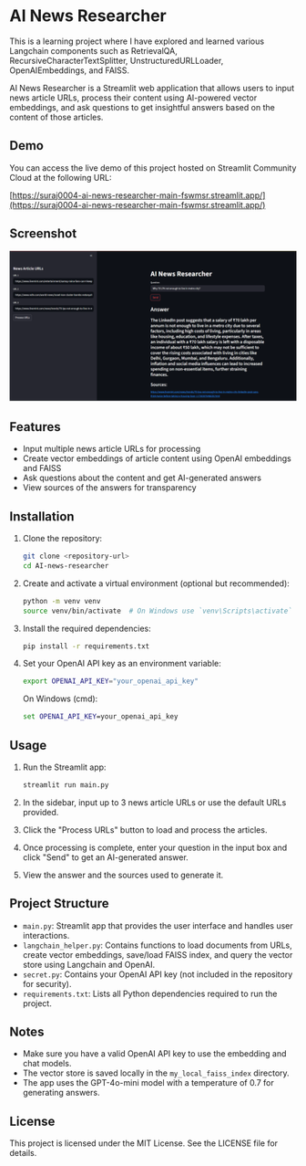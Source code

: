 # AI News Researcher

This is a learning project where I have explored and learned various Langchain components such as RetrievalQA, RecursiveCharacterTextSplitter, UnstructuredURLLoader, OpenAIEmbeddings, and FAISS.

AI News Researcher is a Streamlit web application that allows users to input news article URLs, process their content using AI-powered vector embeddings, and ask questions to get insightful answers based on the content of those articles.

## Demo
You can access the live demo of this project hosted on Streamlit Community Cloud at the following URL:

[https://suraj0004-ai-news-researcher-main-fswmsr.streamlit.app/](https://suraj0004-ai-news-researcher-main-fswmsr.streamlit.app/)


## Screenshot

![Screenshot](screenshot.png)

## Features

- Input multiple news article URLs for processing
- Create vector embeddings of article content using OpenAI embeddings and FAISS
- Ask questions about the content and get AI-generated answers
- View sources of the answers for transparency

## Installation

1. Clone the repository:
   ```bash
   git clone <repository-url>
   cd AI-news-researcher
   ```

2. Create and activate a virtual environment (optional but recommended):
   ```bash
   python -m venv venv
   source venv/bin/activate  # On Windows use `venv\Scripts\activate`
   ```

3. Install the required dependencies:
   ```bash
   pip install -r requirements.txt
   ```

4. Set your OpenAI API key as an environment variable:
   ```bash
   export OPENAI_API_KEY="your_openai_api_key"
   ```
   On Windows (cmd):
   ```cmd
   set OPENAI_API_KEY=your_openai_api_key
   ```

## Usage

1. Run the Streamlit app:
   ```bash
   streamlit run main.py
   ```

2. In the sidebar, input up to 3 news article URLs or use the default URLs provided.

3. Click the "Process URLs" button to load and process the articles.

4. Once processing is complete, enter your question in the input box and click "Send" to get an AI-generated answer.

5. View the answer and the sources used to generate it.

## Project Structure

- `main.py`: Streamlit app that provides the user interface and handles user interactions.
- `langchain_helper.py`: Contains functions to load documents from URLs, create vector embeddings, save/load FAISS index, and query the vector store using Langchain and OpenAI.
- `secret.py`: Contains your OpenAI API key (not included in the repository for security).
- `requirements.txt`: Lists all Python dependencies required to run the project.

## Notes

- Make sure you have a valid OpenAI API key to use the embedding and chat models.
- The vector store is saved locally in the `my_local_faiss_index` directory.
- The app uses the GPT-4o-mini model with a temperature of 0.7 for generating answers.

## License

This project is licensed under the MIT License. See the LICENSE file for details.

